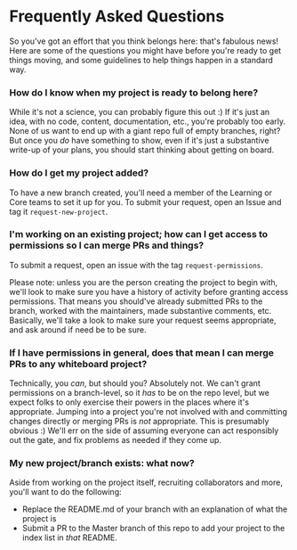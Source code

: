 # Frequently Asked Questions

So you've got an effort that you think belongs here: that's fabulous news! Here are some of the questions you might have before you're ready to get things moving, and some guidelines to help things happen in a standard way.

### How do I know when my project is ready to belong here?

While it's not a science, you can probably figure this out :) If it's just an idea, with no code, content, documentation, etc., you're probably too early. None of us want to end up with a giant repo full of empty branches, right?
But once you _do_ have something to show, even if it's just a substantive write-up of your plans, you should start thinking about getting on board. 

### How do I get my project added?

To have a new branch created, you'll need a member of the Learning or Core teams to set it up for you. To submit your request, open an Issue and tag it `request-new-project`.

### I'm working on an existing project; how can I get access to permissions so I can merge PRs and things?

To submit a request, open an issue with the tag `request-permissions`. 

Please note: unless you are the person creating the project to begin with, we'll look to make sure you have a history of activity before granting access permissions. That means you should've already submitted PRs to the branch, worked with the maintainers, made substantive comments, etc. 
Basically, we'll take a look to make sure your request seems appropriate, and ask around if need be to be sure.

### If I have permissions in general, does that mean I can merge PRs to any whiteboard project?

Technically, you _can_, but should you? Absolutely not. We can't grant permissions on a branch-level, so it _has_ to be on the repo level, but we expect folks to only exercise their powers in the places where it's appropriate. Jumping into a project you're not involved with and committing changes directly or merging PRs is _not_ appropriate. This is presumably obvious :) We'll err on the side of assuming everyone can act responsibly out the gate, and fix problems as needed if they come up.

### My new project/branch exists: what now?

Aside from working on the project itself, recruiting collaborators and more, you'll want to do the following:

* Replace the README.md of your branch with an explanation of what the project is
* Submit a PR to the Master branch of this repo to add your project to the index list in _that_ README.
